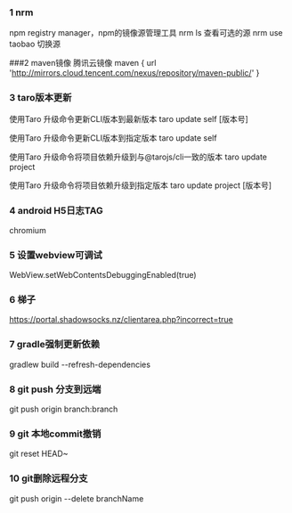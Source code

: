 
### 1 nrm 
npm registry manager，npm的镜像源管理工具
nrm ls
查看可选的源
nrm use taobao
切换源


###2 maven镜像
腾讯云镜像
maven { url 'http://mirrors.cloud.tencent.com/nexus/repository/maven-public/' }


### 3 taro版本更新
使用Taro 升级命令更新CLI版本到最新版本
taro update self [版本号]

使用Taro 升级命令更新CLI版本到指定版本
taro update self

使用Taro 升级命令将项目依赖升级到与@tarojs/cli一致的版本
taro update project 

使用Taro 升级命令将项目依赖升级到指定版本
taro update project [版本号]


### 4 android H5日志TAG 
chromium

### 5 设置webview可调试
WebView.setWebContentsDebuggingEnabled(true)

### 6 梯子
https://portal.shadowsocks.nz/clientarea.php?incorrect=true

### 7 gradle强制更新依赖
gradlew build --refresh-dependencies

### 8 git push 分支到远端
git push origin branch:branch

### 9 git 本地commit撤销
git reset HEAD~


### 10 git删除远程分支
git push origin --delete branchName
